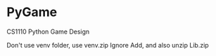 # PyGame
CS1110 Python Game Design

Don't use venv folder, use venv.zip
Ignore Add, and also unzip Lib.zip
